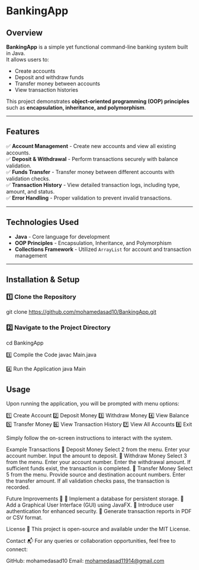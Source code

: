 # BankingApp
## Overview
**BankingApp** is a simple yet functional command-line banking system built in Java.  
It allows users to:
- Create accounts  
- Deposit and withdraw funds  
- Transfer money between accounts  
- View transaction histories  

This project demonstrates **object-oriented programming (OOP) principles** such as **encapsulation, inheritance, and polymorphism**.

---

## Features
✅ **Account Management** - Create new accounts and view all existing accounts.  
✅ **Deposit & Withdrawal** - Perform transactions securely with balance validation.  
✅ **Funds Transfer** - Transfer money between different accounts with validation checks.  
✅ **Transaction History** - View detailed transaction logs, including type, amount, and status.  
✅ **Error Handling** - Proper validation to prevent invalid transactions.  

---

## Technologies Used
- **Java** - Core language for development  
- **OOP Principles** - Encapsulation, Inheritance, and Polymorphism  
- **Collections Framework** - Utilized `ArrayList` for account and transaction management  

---

## Installation & Setup
### 1️⃣ Clone the Repository
git clone https://github.com/mohamedasad10/BankingApp.git

### 2️⃣ Navigate to the Project Directory
cd BankingApp

3️⃣ Compile the Code
javac Main.java

4️⃣ Run the Application
java Main

## Usage
Upon running the application, you will be prompted with menu options:

1️⃣ Create Account
2️⃣ Deposit Money
3️⃣ Withdraw Money
4️⃣ View Balance
5️⃣ Transfer Money
6️⃣ View Transaction History
7️⃣ View All Accounts
8️⃣ Exit

Simply follow the on-screen instructions to interact with the system.

Example Transactions
📌 Deposit Money
Select 2 from the menu.
Enter your account number.
Input the amount to deposit.
📌 Withdraw Money
Select 3 from the menu.
Enter your account number.
Enter the withdrawal amount.
If sufficient funds exist, the transaction is completed.
📌 Transfer Money
Select 5 from the menu.
Provide source and destination account numbers.
Enter the transfer amount.
If all validation checks pass, the transaction is recorded.

Future Improvements 🚀
🔹 Implement a database for persistent storage.
🔹 Add a Graphical User Interface (GUI) using JavaFX.
🔹 Introduce user authentication for enhanced security.
🔹 Generate transaction reports in PDF or CSV format.

License 📜
This project is open-source and available under the MIT License.

Contact 📬
For any queries or collaboration opportunities, feel free to connect:

GitHub: mohamedasad10
Email: mohamedasad11914@gmail.com
